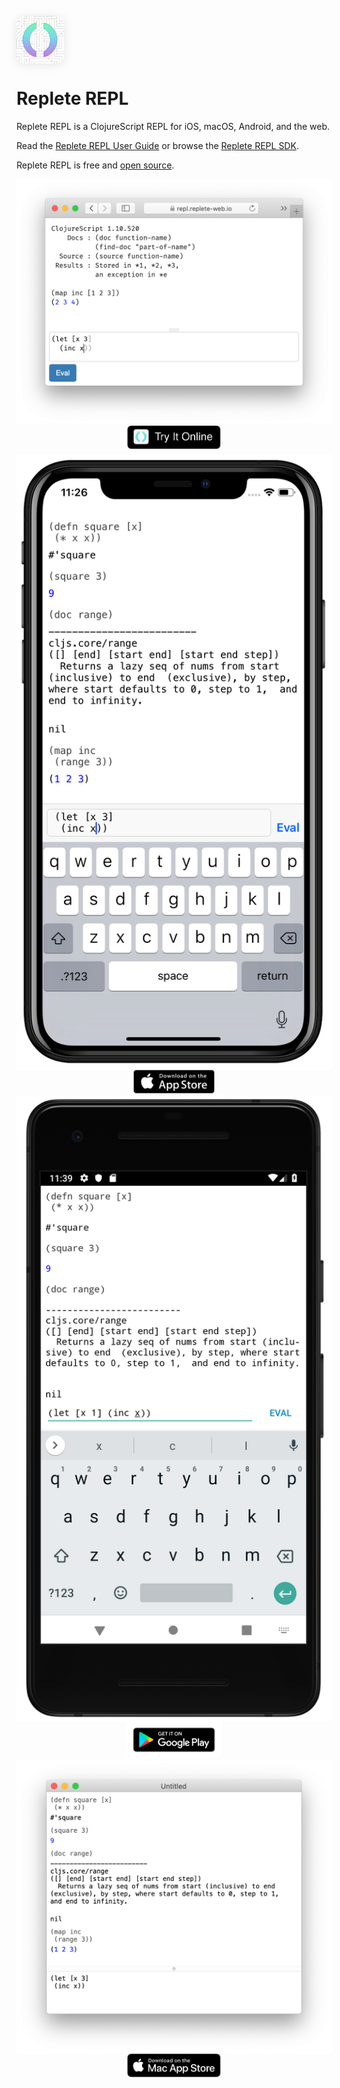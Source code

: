 <img src="img/replete_icon.svg" 
  style="display:block; width: 76px; height: 76px; box-shadow: 0 2px 16px rgba(0,0,0,0.1); border-radius: 13px;"/>

# Replete REPL

Replete REPL is a ClojureScript REPL for iOS, macOS, Android, and the web.

Read the [Replete REPL User Guide](guide.html) or browse the [Replete REPL SDK](sdk.html).

Replete REPL is free and [open source](https://github.com/replete-repl/).

<div style="display:flex; text-align:center; flex-direction:column; align-items:center; justify-content:center; margin-top: 20; margin-bottom: 30;">
<a href="https://repl.replete-web.io">
<img src="img/replete_web.png" style="height:380; margin-bottom:-10;">
<img alt="Try It Online" src="img/replete_web.svg" width="150">
</a>
</div>

<main style="max-width: 800px; margin: 5px auto 0; display:flex; align-items: flex-start; justify-content:center; flex:1; flex-wrap: wrap">

<div style="display:flex; text-align:center; flex-direction:column; align-items:center; justify-content:center">
<img src="img/replete_ios.png" style="margin: 20; height:400">
<a href="https://itunes.apple.com/us/app/replete/id1013465639?ls=1&mt=8" style="margin: 20">
  <img alt="Download on the App Store" src="img/app_store.svg" width="130">
</a>
</div>

<div style="display:flex; text-align:center; flex-direction:column; align-items:center; justify-content:center">
<img src="img/replete_android.png" style="margin: 20; height:400"/>

<a href="https://play.google.com/store/apps/details?id=com.fikesfarm.Replete">
  <img alt="Get it on Google Play" src="img/google_play.png" width="150">
</a>
</div>

<div style="display:flex; text-align:center; flex-direction:column; align-items:center; justify-content:center">
<img src="img/replete_macos.png" style="margin: 10; height:450">
<a href="https://itunes.apple.com/WebObjects/MZStore.woa/wa/viewSoftware?id=1462595603&mt=12" style="margin-top: -20">
  <img alt="Download on the Mac App Store" src="img/mas.svg" width="150">
</a>
</div>

</main>
